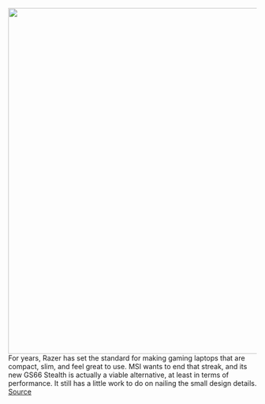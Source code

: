 <img src='https://cdn.vox-cdn.com/thumbor/5-wNHS2c0hNUqXYMQqDQ0yQEdK0=/0x0:2040x1360/1200x675/filters:focal(831x574:1157x900)/cdn.vox-cdn.com/uploads/chorus_image/image/67133333/cfaulkner_200728_4116_0011.0.0.jpg' width='700px' /><br/>
For years, Razer has set the standard for making gaming laptops that are compact, slim, and feel great to use. MSI wants to end that streak, and its new GS66 Stealth is actually a viable alternative, at least in terms of performance. It still has a little work to do on nailing the small design details.
<a href='https://www.theverge.com/21348101/msi-gs66-stealth-gaming-laptop-review-rtx-2070-super-300hz'> Source <a/>